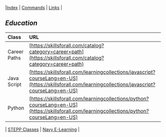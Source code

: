 <link rel="stylesheet" href="dark-theme.css">

|[Index](./index.md) | [Commands](./commands.md) | [Links](./links.md) | 


## _Education_

|Class                 | URL                                                                         |
|:---------------------|:----------------------------------------------------------------------------|
| Career Paths         | [https://skillsforall.com/catalog?category=career+path](https://skillsforall.com/catalog?category=career+path)|
| Java Script          | [https://skillsforall.com/learningcollections/javascript?courseLang=en-US](https://skillsforall.com/learningcollections/javascript?courseLang=en-US)|
| Python               | [https://skillsforall.com/learningcollections/python?courseLang=en-US](https://skillsforall.com/learningcollections/python?courseLang=en-US)|

| [STEPP Classes](https://www.cdse.edu/) | [Navy E-Learning](http://learning.nel.navy.mil/ELIAASv2p/) |


